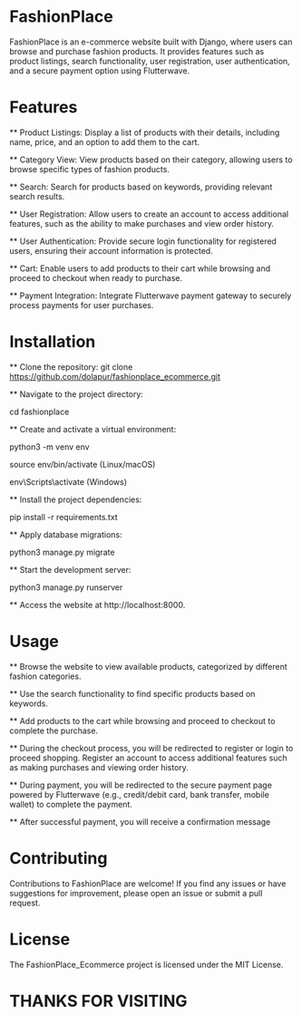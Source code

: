 # FashionPlace
FashionPlace is an e-commerce website built with Django, where users can browse and purchase fashion products. It provides features such as product listings, search functionality, user registration, user authentication, and a secure payment option using Flutterwave.

# Features

** Product Listings: Display a list of products with their details, including name, price, and an option to add them to the cart.

** Category View: View products based on their category, allowing users to browse specific types of fashion products.

** Search: Search for products based on keywords, providing relevant search results.

** User Registration: Allow users to create an account to access additional features, such as the ability to make purchases and view order history.

** User Authentication: Provide secure login functionality for registered users, ensuring their account information is protected.

** Cart: Enable users to add products to their cart while browsing and proceed to checkout when ready to purchase.

** Payment Integration: Integrate Flutterwave payment gateway to securely process payments for user purchases.

# Installation
** Clone the repository:
   git clone https://github.com/dolapur/fashionplace_ecommerce.git

** Navigate to the project directory:
   
   cd fashionplace

** Create and activate a virtual environment:

   python3 -m venv env
   
   source env/bin/activate  (Linux/macOS)
   
   env\Scripts\activate  (Windows)

** Install the project dependencies:
  
   pip install -r requirements.txt

** Apply database migrations:

   python3 manage.py migrate

** Start the development server:

   python3 manage.py runserver

** Access the website at http://localhost:8000.

# Usage

** Browse the website to view available products, categorized by different fashion categories.

** Use the search functionality to find specific products based on keywords.

** Add products to the cart while browsing and proceed to checkout to complete the purchase.

** During the checkout process, you will be redirected to register or login to proceed shopping. Register an account to access additional features such as making purchases and viewing order history. 

** During payment, you will be redirected to the secure payment page powered by Flutterwave (e.g., credit/debit card, bank transfer, mobile wallet) to complete the payment.

** After successful payment, you will receive a confirmation message


# Contributing
  Contributions to FashionPlace are welcome! If you find any issues or have suggestions for improvement, please open an issue or submit a pull request.

# License
  The FashionPlace_Ecommerce project is licensed under the MIT License.


# THANKS FOR VISITING




